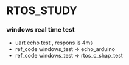 # RTOS_STUDY

### windows real time test

- uart echo test , respons is 4ms
- ref_code  windows_test => echo_arduino
- ref_code  windows_test => rtos_c_shap_test
